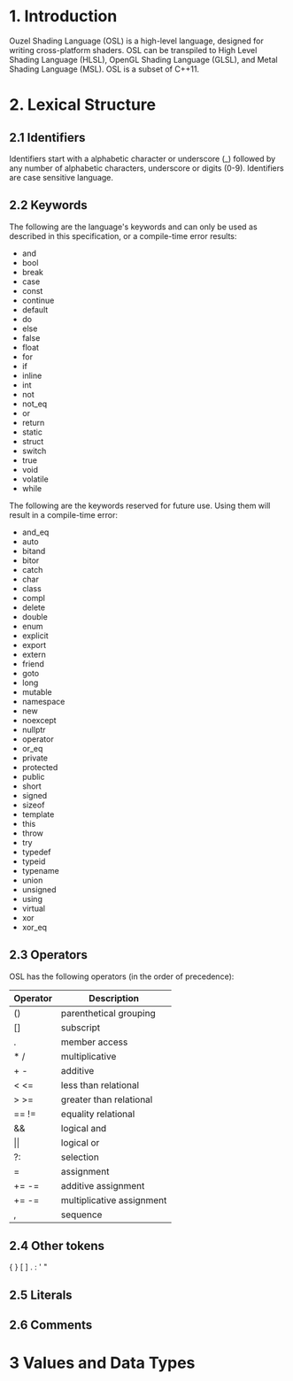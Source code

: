 # 1. Introduction
Ouzel Shading Language (OSL) is a high-level language, designed for writing cross-platform shaders. OSL can be transpiled to High Level Shading Language (HLSL), OpenGL Shading Language (GLSL), and Metal Shading Language (MSL). OSL is a subset of C++11.

# 2. Lexical Structure

## 2.1 Identifiers

Identifiers start with a alphabetic character or underscore (_) followed by any number of alphabetic characters, underscore or digits (0-9). Identifiers are case sensitive language.

## 2.2 Keywords

The following are the language's keywords and can only be used as described in this specification, or a compile-time error results:

* and
* bool
* break
* case
* const
* continue
* default
* do
* else
* false
* float
* for
* if
* inline
* int
* not
* not_eq
* or
* return
* static
* struct
* switch
* true
* void
* volatile
* while

The following are the keywords reserved for future use. Using them will result in a compile-time error:

* and_eq
* auto
* bitand
* bitor
* catch
* char
* class
* compl
* delete
* double
* enum
* explicit
* export
* extern
* friend
* goto
* long
* mutable
* namespace
* new
* noexcept
* nullptr
* operator
* or_eq
* private
* protected
* public
* short
* signed
* sizeof
* template
* this
* throw
* try
* typedef
* typeid
* typename
* union
* unsigned
* using
* virtual
* xor
* xor_eq

## 2.3 Operators

OSL has the following operators (in the order of precedence):

| Operator | Description |
|----------|-------------|
| () | parenthetical grouping |
| [] | subscript |
| . | member access |
| \* / | multiplicative |
| \+ \- | additive |
| < <= | less than relational |
| > >= | greater than relational |
| == != | equality relational |
| && | logical and |
| \|\| | logical or |
| ?: | selection |
| = | assignment |
| += -= | additive assignment |
| += -= | multiplicative assignment |
| , | sequence |

## 2.4 Other tokens

{ } [ ] . : \' \"

## 2.5 Literals

## 2.6 Comments

# 3 Values and Data Types